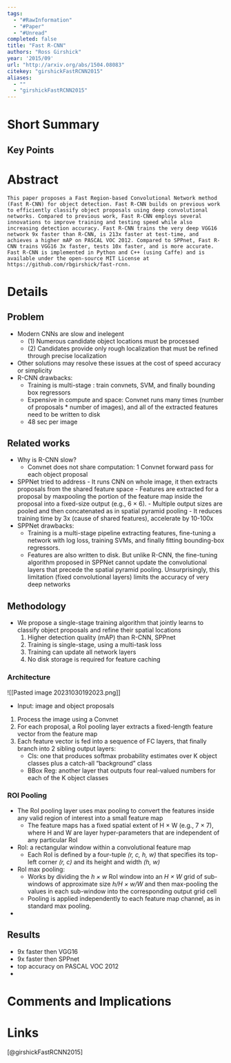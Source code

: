 ```yaml
---
tags:
  - "#RawInformation"
  - "#Paper"
  - "#Unread"
completed: false
title: "Fast R-CNN"
authors: "Ross Girshick"
year: '2015/09'
url: "http://arxiv.org/abs/1504.08083"
citekey: "girshickFastRCNN2015"
aliases:
  - ""
  - "girshickFastRCNN2015"
---
```


# Short Summary

## Key Points

# Abstract
```
This paper proposes a Fast Region-based Convolutional Network method (Fast R-CNN) for object detection. Fast R-CNN builds on previous work to efficiently classify object proposals using deep convolutional networks. Compared to previous work, Fast R-CNN employs several innovations to improve training and testing speed while also increasing detection accuracy. Fast R-CNN trains the very deep VGG16 network 9x faster than R-CNN, is 213x faster at test-time, and achieves a higher mAP on PASCAL VOC 2012. Compared to SPPnet, Fast R-CNN trains VGG16 3x faster, tests 10x faster, and is more accurate. Fast R-CNN is implemented in Python and C++ (using Caffe) and is available under the open-source MIT License at https://github.com/rbgirshick/fast-rcnn.
```
# Details
## Problem
- Modern CNNs are slow and inelegent
	- (1) Numerous candidate object locations must be processed
	- (2) Candidates provide only rough localization that must be refined through precise localization
- Other solutions may resolve these issues at the cost of speed accuracy or simplicity
- R-CNN drawbacks:
	- Training is multi-stage : train convnets, SVM, and finally bounding box regressors
	- Expensive in compute and space: Convnet runs many times (number of proposals * number of images), and all of the extracted features need to be written to disk
	- 48 sec per image
## Related works
- Why is R-CNN slow?
	- Convnet does not share computation: 1 Convnet forward pass for each object proposal
- SPPNet tried to address
		- It runs CNN on whole image, it then extracts proposals from the shared feature space
		- Features are extracted for a proposal by maxpooling the portion of the feature map inside the proposal into a fixed-size output (e.g., 6 × 6). 
		- Multiple output sizes are pooled and then concatenated as in spatial pyramid pooling 
		- It reduces training time by 3x (cause of shared features), accelerate by 10-100x
- SPPNet drawbacks:
	- Training is a multi-stage pipeline extracting features, fine-tuning a network with log loss, training SVMs, and finally fitting bounding-box regressors. 
	- Features are also written to disk. But unlike R-CNN, the fine-tuning algorithm proposed in SPPNet cannot update the convolutional layers that precede the spatial pyramid pooling. Unsurprisingly, this limitation (fixed convolutional layers) limits the accuracy of very deep networks
## Methodology
- We propose a single-stage training algorithm that jointly learns to classify object proposals and refine their spatial locations
	1. Higher detection quality (mAP) than R-CNN, SPPnet 
	2. Training is single-stage, using a multi-task loss 
	3. Training can update all network layers 
	4. No disk storage is required for feature caching
### Architecture
![[Pasted image 20231030192023.png]]
- Input: image and object proposals
1. Process the image using a Convnet
2. For each proposal, a RoI pooling layer extracts a fixed-length feature vector from the feature map
3. Each feature vector is fed into a sequence of FC layers, that finally branch into 2 sibling output layers: 
	- Cls: one that produces softmax probability estimates over K object classes plus a catch-all “background” class 
	- BBox Reg: another layer that outputs four real-valued numbers for each of the K object classes
### ROI Pooling
- The RoI pooling layer uses max pooling to convert the features inside any valid region of interest into a small feature map
	- The feature maps has a fixed spatial extent of H × W (e.g., 7 × 7), where H and W are layer hyper-parameters that are independent of any particular RoI
- RoI: a rectangular window within a convolutional feature map
	- Each RoI is defined by a four-tuple *(r, c, h, w)* that specifies its top-left corner *(r, c)* and its height and width *(h, w)*
- RoI max pooling:
	- Works by dividing the *h × w* RoI window into an *H × W* grid of sub-windows of approximate size *h/H × w/W* and then max-pooling the values in each sub-window into the corresponding output grid cell
	- Pooling is applied independently to each feature map channel, as in standard max pooling.
- 
## Results
- 9x faster then VGG16
- 9x faster then SPPnet
- top accuracy on PASCAL VOC 2012
- 
# Comments and Implications

# Links
[@girshickFastRCNN2015]